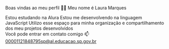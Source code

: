 Boas vindas ao meu perfil 💙💙
Meu nome é Laura Marques

Estou estudando na Alura
Estou me desenvolvendo na linguagem JavaScript
Utilizo esse espaço para minha organização e compartilhamento dos meu projetos desenvolvidos    
Você pode entrar em contato comigo 📫
00001121848795sp@al.educacao.sp.gov.br
